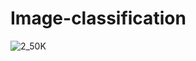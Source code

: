 # Image-classification
![2_50K](https://github.com/user-attachments/assets/08126205-a250-4930-b369-cfadc0996c3c)
